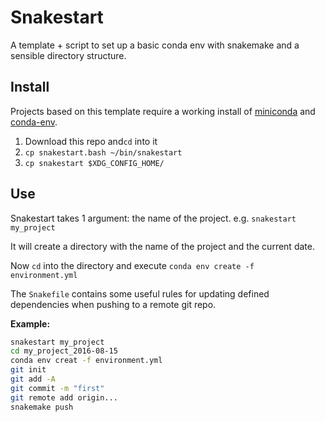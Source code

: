 # Snakestart

A template + script to set up a basic conda env with snakemake and a sensible directory structure.

## Install

Projects based on this template require a working install of [miniconda](http://conda.pydata.org/docs/install/quick.html) and [conda-env](https://github.com/conda/conda-env).

1. Download this repo and`cd` into it
2. `cp snakestart.bash ~/bin/snakestart`
3. `cp snakestart $XDG_CONFIG_HOME/`

## Use

Snakestart takes 1 argument: the name of the project.
e.g. `snakestart my_project`

It will create a directory with the name of the project and the current date.

Now `cd` into the directory and execute `conda env create -f environment.yml`

The `Snakefile` contains some useful rules for updating defined dependencies when pushing to a remote git repo.

**Example:**
```bash
snakestart my_project
cd my_project_2016-08-15
conda env creat -f environment.yml
git init
git add -A
git commit -m "first"
git remote add origin...
snakemake push
```